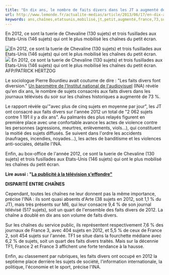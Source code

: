 ```yaml
---
title: "En dix ans, le nombre de faits divers dans les JT a augmenté de 73 %"
url: http://www.lemonde.fr/actualite-medias/article/2013/06/17/en-dix-ans-le-nombre-de-faits-divers-dans-les-jt-a-augmente-de-73_3431764_3236.html
keywords: ans,chaînes,etatsunis,mobilisé,jt,petit,augmenté,france,73,sujets,lannée,nombre,tuerie,fusillades,faits
---
```

En 2012, ce sont la tuerie de Chevaline (130 sujets) et trois fusillades aux Etats-Unis (146 sujets) qui ont le plus mobilisé les chaînes du petit écran.

![En 2012, ce sont la tuerie de Chevaline (130 sujets) et trois fusillades aux Etats-Unis (146 sujets) qui ont le plus mobilisé les chaînes du petit écran.](https://img.lemde.fr/2013/06/17/18/0/1024/512/688/0/60/0/ill_3431777_93f5_000_par7448534.jpg) ![](https://img.lemde.fr/2013/06/17/18/0/1024/512/688/0/60/0/ill_3431777_93f5_000_par7448534.jpg) En 2012, ce sont la tuerie de Chevaline (130 sujets) et trois fusillades aux Etats-Unis (146 sujets) qui ont le plus mobilisé les chaînes du petit écran. AFP/PATRICK HERTZOG

Le sociologue Pierre Bourdieu avait coutume de dire : \"Les faits divers font diversion.\" [Un baromètre de l\'Institut national de l\'audiovisuel](http://www.institut-national-audiovisuel.fr/presse/pdf/905.pdf) (INA) révèle qu\'en dix ans, le nombre de sujets consacrés aux faits divers dans les journaux télévisés du soir sur les chaînes historiques a augmenté de 73 %.

Le rapport révèle qu\'\"avec plus de cinq sujets en moyenne par jour\", les JT ont consacré aux faits divers sur l\'année 2012 un total de \"2 062 sujets contre 1 191 il y a dix ans\". Au palmarès des plus relayés figurent en première place avec une confortable avance les actes de violence contre les personnes (agressions, meurtres, enlèvements, viols\...), qui constituent la moitié des sujets diffusés. Se suivent dans l\'ordre les accidents (naufrages, incendies, noyades\...), les actes de banditisme et les violences anti-sociales, détaille l\'INA.

Enfin, au box-office de l\'année 2012, ce sont la tuerie de Chevaline (130 sujets) et trois fusillades aux Etats-Unis (146 sujets) qui ont le plus mobilisé les chaînes du petit écran.

**Lire aussi : \"[La publicité à la télévision s'effondre\"](http://www.lemonde.fr/economie/article/2013/05/09/la-publicite-a-la-television-s-effondre_3174193_3234.html)**

**DISPARITÉ ENTRE CHAÎNES**

Cependant, toutes les chaînes ne leur donnent pas la même importance, précise l\'INA : ils sont quasi absents d\'Arte (38 sujets en 2012, soit 1,1 % du JT), mais très présents sur M6, qui leur consacre 9,4 % de son journal télévisé (517 sujets), soit un quart de l\'ensemble des faits divers de 2012. La chaîne a doublé en dix ans son volume de faits divers.

Sur les chaînes du service public, ils représentent respectivement 7,6 % des journaux de France 3, avec 404 sujets en 2012, et 5,5 % de ceux de France 2, soit 454 sujets sur l\'année. TF1 se situe dans la fourchette médiane avec 6,2 % de sujets, soit un quart des faits divers traités. Mais sur la décennie TF1, France 2 et France 3 affichent une forte tendance à la hausse.

Enfin, au classement par rubriques, les faits divers ont occupé en 2012 la septième place derrière les sujets de société, l\'information internationale, la politique, l\'économie et le sport, précise l\'INA.
